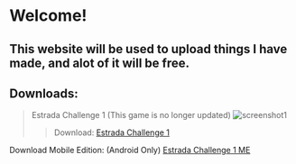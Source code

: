 # Welcome! 
## This website will be used to upload things I have made, and alot of it will be free.
## Downloads:
> Estrada Challenge 1
(This game is no longer updated)
![screenshot1](https://zatiec.github.io/Estrada%20Challenge%20(1)%202024-04-21%208_35_28%20AM.png)
>> Download: 
<a href="https://mega.nz/file/0PcFhTgB#NmuhvUnjK09oCDt29WhpaOEf8vKqRWyjWgZY_bbZzQw"> Estrada Challenge 1 </a>
<meta name="salesjackson068@gmail.com" content="ca-pub-6609321519063446">
Download Mobile Edition: (Android Only)
<a href="https://mega.nz/file/kCMzDKLR#F9_o32LxpVty4sIjzo668rYvAT3ZBVQoJa5El4QCydI"> Estrada Challenge 1 ME </a>

